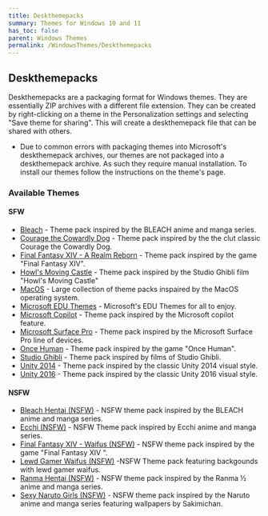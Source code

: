 ```yaml
---
title: Deskthemepacks
summary: Themes for Windows 10 and 11
has_toc: false
parent: Windows Themes
permalink: /WindowsThemes/Deskthemepacks
---
```


## Deskthemepacks
Deskthemepacks are a packaging format for Windows themes. They are essentially ZIP archives with a different file extension. They can be created by right-clicking on a theme in the Personalization settings and selecting "Save theme for sharing". This will create a deskthemepack file that can be shared with others.
- Due to common errors with packaging themes into Microsoft's deskthemepack archives, our themes are not packaged into a deskthemepack archive. As such they require manual installation. To install our themes follow the instructions on the theme's page.

### Available Themes

#### SFW

- [Bleach](/WindowsThemes/Deskthemepacks/BLEACH) - Theme pack inspired by the BLEACH anime and manga series.
- [Courage the Cowardly Dog](/WindowsThemes/Deskthemepacks/CourageTCD) - Theme pack inspired by the the clut classic Courage the Cowardly Dog.
- [Final Fantasy XIV - A Realm Reborn](/WindowsThemes/Deskthemepacks/FinalFantasyXIV) - Theme pack inspired by the game "Final Fantasy XIV".
- [Howl's Moving Castle](/WindowsThemes/Deskthemepacks/HowlsMovingCastle) - Theme pack inspired by the Studio Ghibli film "Howl's Moving Castle"
- [MacOS](/WindowsThemes/Deskthemepacks/MacOS) - Large collection of theme packs inspaired by the MacOS operating system.
- [Microsoft EDU Themes](/WindowsThemes/Deskthemepacks/MicrosoftEDUThemes) - Microsoft's EDU Themes for all to enjoy.
- [Microsoft Copilot](/WindowsThemes/Deskthemepacks/MicrosoftCopilot) - Theme pack inspired by the Microsoft copilot feature.
- [Microsoft Surface Pro](/WindowsThemes/Deskthemepacks/MicrosoftSurfacePro) - Theme pack inspired by the Microsoft Surface Pro line of devices.
- [Once Human](/WindowsThemes/Deskthemepacks/OnceHuman) - Theme pack inspired by the game "Once Human".
- [Studio Ghibli](/WindowsThemes/Deskthemepacks/StudioGhibli) - Theme pack inspired by films of Studio Ghibli.
- [Unity 2014](/WindowsThemes/Deskthemepacks/Unity2014) - Theme pack inspired by the classic Unity 2014 visual style.
- [Unity 2016](/WindowsThemes/Deskthemepacks/Unity2016) - Theme pack inspired by the classic Unity 2016 visual style.

#### NSFW

- [Bleach Hentai (NSFW)](/WindowsThemes/Deskthemepacks/BLEACHHentai) - NSFW theme pack inspired by the BLEACH anime and manga series.
- [Ecchi (NSFW)](/WindowsThemes/Deskthemepacks/Ecchi) - NSFW Theme pack inspired by Ecchi anime and manga series.
- [Final Fantasy XIV - Waifus (NSFW)](/WindowsThemes/Deskthemepacks/FinalFantasyXIVWaifus) - NSFW theme pack inspired by the game "Final Fantasy XIV ".
- [Lewd Gamer Waifus (NSFW)](/WindowsThemes/Deskthemepacks/LewdGamerWaifus) -NSFW Theme pack featuring backgounds with lewd gamer waifus.
- [Ranma Hentai (NSFW)](/WindowsThemes/Deskthemepacks/RanmaHentai) - NSFW theme pack inspired by the Ranma ½ anime and manga series.
- [Sexy Naruto Girls (NSFW)](/WindowsThemes/Deskthemepacks/SexyNarutoGirls) - NSFW theme pack inspired by the Naruto anime and manga series featuring wallpapers by Sakimichan.
